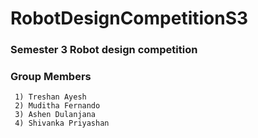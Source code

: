 # RobotDesignCompetitionS3

### Semester 3 Robot design competition
### Group Members 
     1) Treshan Ayesh
     2) Muditha Fernando
     3) Ashen Dulanjana
     4) Shivanka Priyashan

